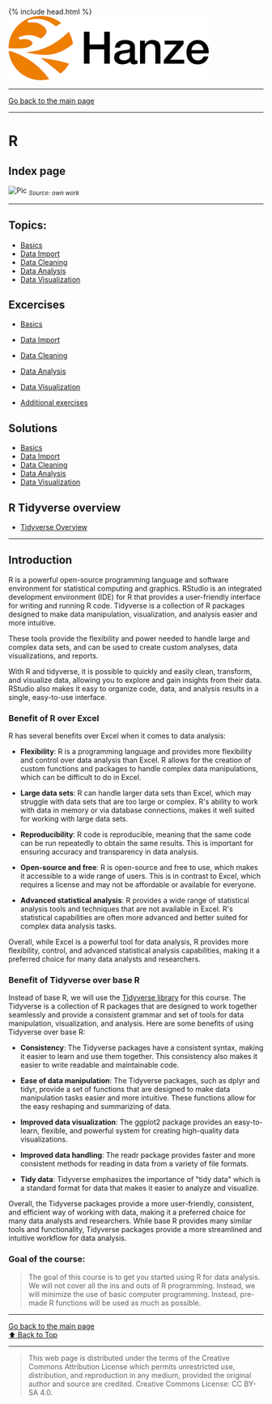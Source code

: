 {% include head.html %}
![Hanze](../hanze/hanze.png)

---

[Go back to the main page](../index.md)

---


# R

## Index page

![Pic](./impression/r.png)
*<sub>Source: own work</sub>*

---

## Topics:

- [Basics](./R_02_basics.html)
- [Data Import](./R_03_data_import.html)
- [Data Cleaning](./R_06_data_cleaning.html)
- [Data Analysis](./R_09_data_analysis.html)
- [Data Visualization](./R_12_data_visualization.html)

## Excercises

- [Basics](./R_02_basics_exercises.html)
- [Data Import](./R_04_data_import_exercises.html)
- [Data Cleaning](./R_07_data_cleaning_exercises.html)
- [Data Analysis](./R_10_data_analysis_exercises.html)
- [Data Visualization](./R_13_data_visualization_exercises.html)

- [Additional exercises](./R_01_index_add.md)

## Solutions

- [Basics](./R_02_basics_solutions.html)
- [Data Import](./R_05_data_import_solutions.html)
- [Data Cleaning](./R_08_data_cleaning_solutions.html)
- [Data Analysis](./R_11_data_analysis_solutions.html)
- [Data Visualization](./R_14_data_visualization_solutions.html)


## R Tidyverse overview

- [Tidyverse Overview](./R_00_tidy_overview.html)

---


## Introduction

R is a powerful open-source programming language and software environment for statistical computing and graphics. RStudio is an integrated development environment (IDE) for R that provides a user-friendly interface for writing and running R code. Tidyverse is a collection of R packages designed to make data manipulation, visualization, and analysis easier and more intuitive.

These tools provide the flexibility and power needed to handle large and complex data sets, and can be used to create custom analyses, data visualizations, and reports.

With R and tidyverse, it is possible to quickly and easily clean, transform, and visualize data, allowing you to explore and gain insights from their data. RStudio also makes it easy to organize code, data, and analysis results in a single, easy-to-use interface.

### Benefit of R over Excel

R has several benefits over Excel when it comes to data analysis:

- **Flexibility**: R is a programming language and provides more flexibility and control over data analysis than Excel. R allows for the creation of custom functions and packages to handle complex data manipulations, which can be difficult to do in Excel.

- **Large data sets**: R can handle larger data sets than Excel, which may struggle with data sets that are too large or complex. R's ability to work with data in memory or via database connections, makes it well suited for working with large data sets.

- **Reproducibility**: R code is reproducible, meaning that the same code can be run repeatedly to obtain the same results. This is important for ensuring accuracy and transparency in data analysis.

- **Open-source and free**: R is open-source and free to use, which makes it accessible to a wide range of users. This is in contrast to Excel, which requires a license and may not be affordable or available for everyone.

- **Advanced statistical analysis**: R provides a wide range of statistical analysis tools and techniques that are not available in Excel. R's statistical capabilities are often more advanced and better suited for complex data analysis tasks.

Overall, while Excel is a powerful tool for data analysis, R provides more flexibility, control, and advanced statistical analysis capabilities, making it a preferred choice for many data analysts and researchers.

### Benefit of Tidyverse over base R

Instead of base R, we will use the [Tidyverse library](https://www.tidyverse.org/) for this course.
The Tidyverse is a collection of R packages that are designed to work together seamlessly and provide a consistent grammar and set of tools for data manipulation, visualization, and analysis. Here are some benefits of using Tidyverse over base R:

- **Consistency**: The Tidyverse packages have a consistent syntax, making it easier to learn and use them together. This consistency also makes it easier to write readable and maintainable code.

- **Ease of data manipulation**: The Tidyverse packages, such as dplyr and tidyr, provide a set of functions that are designed to make data manipulation tasks easier and more intuitive. These functions allow for the easy reshaping and summarizing of data.

- **Improved data visualization**: The ggplot2 package provides an easy-to-learn, flexible, and powerful system for creating high-quality data visualizations.

- **Improved data handling**: The readr package provides faster and more consistent methods for reading in data from a variety of file formats.

- **Tidy data**: Tidyverse emphasizes the importance of "tidy data" which is a standard format for data that makes it easier to analyze and visualize.

Overall, the Tidyverse packages provide a more user-friendly, consistent, and efficient way of working with data, making it a preferred choice for many data analysts and researchers. While base R provides many similar tools and functionality, Tidyverse packages provide a more streamlined and intuitive workflow for data analysis.

### Goal of the course:

> The goal of this course is to get you started using R for data analysis. We will not cover all the ins and outs of R programming. Instead, we will minimize the use of basic computer programming. Instead, pre-made R functions will be used as much as possible.


---

[Go back to the main page](../index.md)  
<a href="#top">⬆️ Back to Top</a>  

---

>This web page is distributed under the terms of the Creative Commons Attribution License which permits unrestricted use, distribution, and reproduction in any medium, provided the original author and source are credited.
>Creative Commons License: CC BY-SA 4.0.

